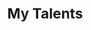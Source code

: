 ---
layout: frontpage
title: "My Talents"
header:
   image_fullwidth: "header_unsplash_12.jpg"
widget-1:
    title: "Test Automation"
    url: '/test-automation/'
    text: 'Your text here'
widget-2:
    title: "Quantitative Analysis"
    url: '/quant-analysis/'
    text: 'Your text here'
widget-3:
    title: "Project Management"
    url: '/project-management/'
    text: 'Your text here'
---